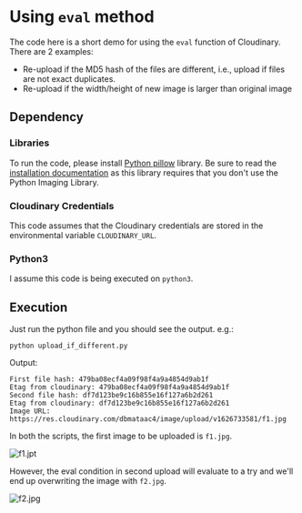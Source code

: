 # Using `eval` method

The code here is a short demo for using the `eval` function of Cloudinary. There are 2 examples:

* Re-upload if the MD5 hash of the files are different, i.e., upload if files are not exact duplicates.
* Re-upload if the width/height of new image is larger than original image

## Dependency

### Libraries

To run the code, please install [Python pillow](https://python-pillow.org/) library. Be sure to read the [installation documentation](https://pillow.readthedocs.io/en/latest/installation.html) as this library requires that you don't use the Python Imaging Library.

### Cloudinary Credentials

This code assumes that the Cloudinary credentials are stored in the environmental variable `CLOUDINARY_URL`. 

### Python3

I assume this code is being executed on `python3`.

## Execution

Just run the python file and you should see the output. e.g.:

    python upload_if_different.py

Output:

```
First file hash: 479ba08ecf4a09f98f4a9a4854d9ab1f
Etag from cloudinary: 479ba08ecf4a09f98f4a9a4854d9ab1f
Second file hash: df7d123be9c16b855e16f127a6b2d261
Etag from cloudinary: df7d123be9c16b855e16f127a6b2d261
Image URL: https://res.cloudinary.com/dbmataac4/image/upload/v1626733581/f1.jpg
```

In both the scripts, the first image to be uploaded is `f1.jpg`. 

![f1.jpt](https://akshayranganath-res.cloudinary.com/image/upload/f_auto,q_auto,w_350,c_scale/blog/aaa2.jpg)

However, the eval condition in second upload will evaluate to a try and we'll end up overwriting the image with `f2.jpg`.

![f2.jpg](https://akshayranganath-res.cloudinary.com/image/upload/f_auto,q_auto,w_350,c_scale/blog/aaa3.jpg)

